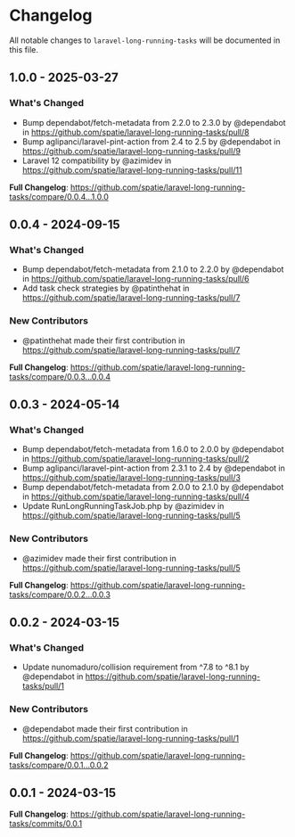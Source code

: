 # Changelog

All notable changes to `laravel-long-running-tasks` will be documented in this file.

## 1.0.0 - 2025-03-27

### What's Changed

* Bump dependabot/fetch-metadata from 2.2.0 to 2.3.0 by @dependabot in https://github.com/spatie/laravel-long-running-tasks/pull/8
* Bump aglipanci/laravel-pint-action from 2.4 to 2.5 by @dependabot in https://github.com/spatie/laravel-long-running-tasks/pull/9
* Laravel 12 compatibility by @azimidev in https://github.com/spatie/laravel-long-running-tasks/pull/11

**Full Changelog**: https://github.com/spatie/laravel-long-running-tasks/compare/0.0.4...1.0.0

## 0.0.4 - 2024-09-15

### What's Changed

* Bump dependabot/fetch-metadata from 2.1.0 to 2.2.0 by @dependabot in https://github.com/spatie/laravel-long-running-tasks/pull/6
* Add task check strategies by @patinthehat in https://github.com/spatie/laravel-long-running-tasks/pull/7

### New Contributors

* @patinthehat made their first contribution in https://github.com/spatie/laravel-long-running-tasks/pull/7

**Full Changelog**: https://github.com/spatie/laravel-long-running-tasks/compare/0.0.3...0.0.4

## 0.0.3 - 2024-05-14

### What's Changed

* Bump dependabot/fetch-metadata from 1.6.0 to 2.0.0 by @dependabot in https://github.com/spatie/laravel-long-running-tasks/pull/2
* Bump aglipanci/laravel-pint-action from 2.3.1 to 2.4 by @dependabot in https://github.com/spatie/laravel-long-running-tasks/pull/3
* Bump dependabot/fetch-metadata from 2.0.0 to 2.1.0 by @dependabot in https://github.com/spatie/laravel-long-running-tasks/pull/4
* Update RunLongRunningTaskJob.php by @azimidev in https://github.com/spatie/laravel-long-running-tasks/pull/5

### New Contributors

* @azimidev made their first contribution in https://github.com/spatie/laravel-long-running-tasks/pull/5

**Full Changelog**: https://github.com/spatie/laravel-long-running-tasks/compare/0.0.2...0.0.3

## 0.0.2 - 2024-03-15

### What's Changed

* Update nunomaduro/collision requirement from ^7.8 to ^8.1 by @dependabot in https://github.com/spatie/laravel-long-running-tasks/pull/1

### New Contributors

* @dependabot made their first contribution in https://github.com/spatie/laravel-long-running-tasks/pull/1

**Full Changelog**: https://github.com/spatie/laravel-long-running-tasks/compare/0.0.1...0.0.2

## 0.0.1 - 2024-03-15

**Full Changelog**: https://github.com/spatie/laravel-long-running-tasks/commits/0.0.1
